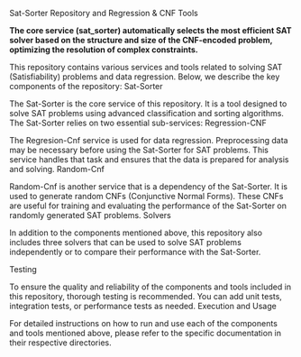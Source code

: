 Sat-Sorter Repository and Regression & CNF Tools

 __The core service (sat_sorter) automatically selects the most efficient SAT solver based on the structure and size of the CNF-encoded problem, optimizing the resolution of complex constraints.__

This repository contains various services and tools related to solving SAT (Satisfiability) problems and data regression. Below, we describe the key components of the repository:
Sat-Sorter

The Sat-Sorter is the core service of this repository. It is a tool designed to solve SAT problems using advanced classification and sorting algorithms. The Sat-Sorter relies on two essential sub-services:
Regression-CNF

The Regresion-Cnf service is used for data regression. Preprocessing data may be necessary before using the Sat-Sorter for SAT problems. This service handles that task and ensures that the data is prepared for analysis and solving.
Random-Cnf

Random-Cnf is another service that is a dependency of the Sat-Sorter. It is used to generate random CNFs (Conjunctive Normal Forms). These CNFs are useful for training and evaluating the performance of the Sat-Sorter on randomly generated SAT problems.
Solvers

In addition to the components mentioned above, this repository also includes three solvers that can be used to solve SAT problems independently or to compare their performance with the Sat-Sorter.

Testing

To ensure the quality and reliability of the components and tools included in this repository, thorough testing is recommended. You can add unit tests, integration tests, or performance tests as needed.
Execution and Usage

For detailed instructions on how to run and use each of the components and tools mentioned above, please refer to the specific documentation in their respective directories.
